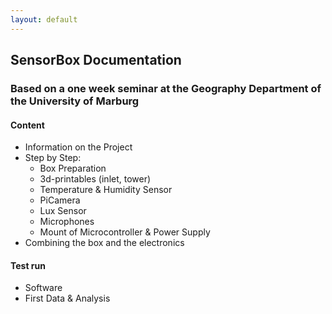 ```yaml
---
layout: default
---
```


<h2> SensorBox Documentation</h2>

<h3>Based on a one week seminar at the Geography Department of the University of Marburg</h3>

<h4>Content</h4>

- Information on the Project
- Step by Step: 
  - Box Preparation
  - 3d-printables (inlet, tower)
  - Temperature & Humidity Sensor
  - PiCamera
  - Lux Sensor
  - Microphones
  - Mount of Microcontroller & Power Supply
- Combining the box and the electronics

<h4>Test run</h4>

- Software
- First Data & Analysis
